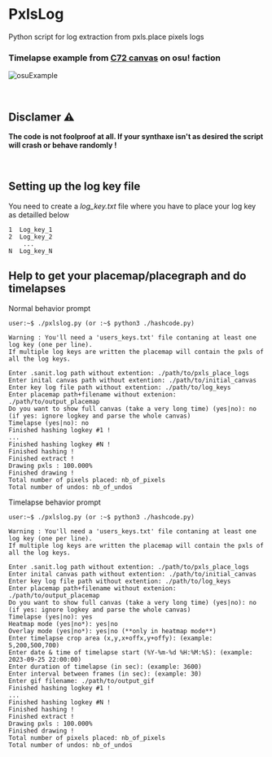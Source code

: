 # PxlsLog
Python script for log extraction from pxls.place pixels logs

### Timelapse example from [C72 canvas](https://archives.pxls.space/canvas-72) on osu! faction

![osuExample](osuExample.gif)

</br>

## Disclamer :warning:
**The code is not foolproof at all. If your synthaxe isn't as desired the script will crash or behave randomly !**

</br>

## Setting up the log key file

You need to create a *log_key.txt* file where you have to place your log key as detailled below

```
1  Log_key_1
2  Log_key_2
    ...
N  Log_key_N
```

## Help to get your placemap/placegraph and do timelapses

Normal behavior prompt
```
user:~$ ./pxlslog.py (or :~$ python3 ./hashcode.py)

Warning : You'll need a 'users_keys.txt' file contaning at least one log key (one per line).     
If multiple log keys are written the placemap will contain the pxls of all the log keys.

Enter .sanit.log path without extention: ./path/to/pxls_place_logs
Enter inital canvas path without extention: ./path/to/initial_canvas
Enter key log file path without extention: ./path/to/log_keys
Enter placemap path+filename without extenion: ./path/to/output_placemap
Do you want to show full canvas (take a very long time) (yes|no): no (if yes: ignore logkey and parse the whole canvas)
Timelapse (yes|no): no
Finished hashing logkey #1 !
...
Finished hashing logkey #N !
Finished hashing !
Finished extract !
Drawing pxls : 100.000%
Finished drawing !
Total number of pixels placed: nb_of_pixels
Total number of undos: nb_of_undos
```

Timelapse behavior prompt
```
user:~$ ./pxlslog.py (or :~$ python3 ./hashcode.py)

Warning : You'll need a 'users_keys.txt' file contaning at least one log key (one per line).     
If multiple log keys are written the placemap will contain the pxls of all the log keys.

Enter .sanit.log path without extention: ./path/to/pxls_place_logs
Enter inital canvas path without extention: ./path/to/initial_canvas
Enter key log file path without extention: ./path/to/log_keys
Enter placemap path+filename without extenion: ./path/to/output_placemap
Do you want to show full canvas (take a very long time) (yes|no): no (if yes: ignore logkey and parse the whole canvas)
Timelapse (yes|no): yes
Heatmap mode (yes|no*): yes|no
Overlay mode (yes|no*): yes|no (**only in heatmap mode**)
Enter timelapse crop area (x,y,x+offx,y+offy): (example: 5,200,500,700)
Enter date & time of timelapse start (%Y-%m-%d %H:%M:%S): (example: 2023-09-25 22:00:00)
Enter duration of timelapse (in sec): (example: 3600)
Enter interval between frames (in sec): (example: 30)
Enter gif filename: ./path/to/output_gif
Finished hashing logkey #1 !
...
Finished hashing logkey #N !
Finished hashing !
Finished extract !
Drawing pxls : 100.000%
Finished drawing !
Total number of pixels placed: nb_of_pixels
Total number of undos: nb_of_undos
```
